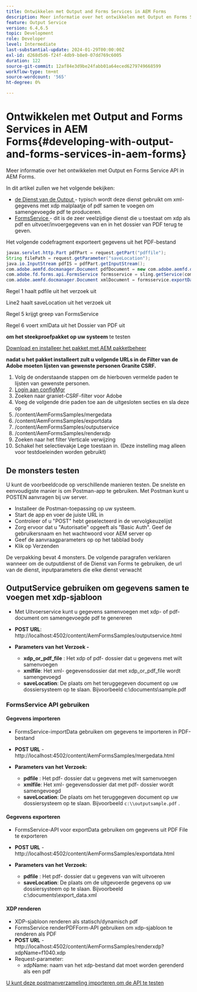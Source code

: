 ```yaml
---
title: Ontwikkelen met Output and Forms Services in AEM Forms
description: Meer informatie over het ontwikkelen met Output en Forms Service API in AEM Forms.
feature: Output Service
version: 6.4,6.5
topic: Development
role: Developer
level: Intermediate
last-substantial-update: 2024-01-29T00:00:00Z
exl-id: d268d5d6-f24f-4db9-b8e0-07dd769c6005
duration: 122
source-git-commit: 12af84e3d9be24fabb01a64eced6279749668599
workflow-type: tm+mt
source-wordcount: '565'
ht-degree: 0%

---
```


# Ontwikkelen met Output and Forms Services in AEM Forms{#developing-with-output-and-forms-services-in-aem-forms}

Meer informatie over het ontwikkelen met Output en Forms Service API in AEM Forms.

In dit artikel zullen we het volgende bekijken:

* [ de Dienst van de Output ](https://developer.adobe.com/experience-manager/reference-materials/6-5/forms/javadocs/index.html?com/adobe/fd/output/api/OutputService.html) - typisch wordt deze dienst gebruikt om xml- gegevens met xdp malplaatje of pdf samen te voegen om samengevoegde pdf te produceren.
* [ FormsService ](https://developer.adobe.com/experience-manager/reference-materials/6-5/forms/javadocs/com/adobe/fd/forms/api/FormsService.html) - dit is de zeer veelzijdige dienst die u toestaat om xdp als pdf en uitvoer/invoergegevens van en in het dossier van PDF terug te geven.


Het volgende codefragment exporteert gegevens uit het PDF-bestand

```java
javax.servlet.http.Part pdfPart = request.getPart("pdffile");
String filePath = request.getParameter("saveLocation");
java.io.InputStream pdfIS = pdfPart.getInputStream();
com.adobe.aemfd.docmanager.Document pdfDocument = new com.adobe.aemfd.docmanager.Document(pdfIS);
com.adobe.fd.forms.api.FormsService formsservice = sling.getService(com.adobe.fd.forms.api.FormsService.class);
com.adobe.aemfd.docmanager.Document xmlDocument = formsservice.exportData(pdfDocument,com.adobe.fd.forms.api.DataFormat.Auto);
```

Regel 1 haalt pdfile uit het verzoek uit

Line2 haalt saveLocation uit het verzoek uit

Regel 5 krijgt greep van FormsService

Regel 6 voert xmlData uit het Dossier van PDF uit

**om het steekproefpakket op uw systeem** te testen

[Download en installeer het pakket met AEM pakketbeheer](assets/using-output-and-form-service-api.zip)




**nadat u het pakket installeert zult u volgende URLs in de Filter van de Adobe moeten lijsten van gewenste personen Granite CSRF.**

1. Volg de onderstaande stappen om de hierboven vermelde paden te lijsten van gewenste personen.
1. [ Login aan configMgr ](http://localhost:4502/system/console/configMgr)
1. Zoeken naar graniet-CSRF-filter voor Adobe
1. Voeg de volgende drie paden toe aan de uitgesloten secties en sla deze op
1. /content/AemFormsSamples/mergedata
1. /content/AemFormsSamples/exportdata
1. /content/AemFormsSamples/outputservice
1. /content/AemFormsSamples/renderxdp
1. Zoeken naar het filter Verticale verwijzing
1. Schakel het selectievakje Lege toestaan in. (Deze instelling mag alleen voor testdoeleinden worden gebruikt)

## De monsters testen

U kunt de voorbeeldcode op verschillende manieren testen. De snelste en eenvoudigste manier is om Postman-app te gebruiken. Met Postman kunt u POSTEN aanvragen bij uw server.

* Installeer de Postman-toepassing op uw systeem.
* Start de app en voer de juiste URL in
* Controleer of u &quot;POST&quot; hebt geselecteerd in de vervolgkeuzelijst
* Zorg ervoor dat u &quot;Autorisatie&quot; opgeeft als &quot;Basic Auth&quot;. Geef de gebruikersnaam en het wachtwoord voor AEM server op
* Geef de aanvraagparameters op op het tabblad body
* Klik op Verzenden

De verpakking bevat 4 monsters. De volgende paragrafen verklaren wanneer om de outputdienst of de Dienst van Forms te gebruiken, de url van de dienst, inputparameters die elke dienst verwacht

## OutputService gebruiken om gegevens samen te voegen met xdp-sjabloon

* Met Uitvoerservice kunt u gegevens samenvoegen met xdp- of pdf-document om samengevoegde pdf te genereren
* **POST URL**: http://localhost:4502/content/AemFormsSamples/outputservice.html
* **Parameters van het Verzoek -**

   * **xdp_or_pdf_file** : Het xdp of pdf- dossier dat u gegevens met wilt samenvoegen
   * **xmlfile**: Het xml- gegevensdossier dat met xdp_or_pdf_file wordt samengevoegd
   * **saveLocation**: De plaats om het teruggegeven document op uw dossiersysteem op te slaan. Bijvoorbeeld c:\\documents\\sample.pdf

### FormsService API gebruiken

#### Gegevens importeren

* FormsService-importData gebruiken om gegevens te importeren in PDF-bestand
* **POST URL** - http://localhost:4502/content/AemFormsSamples/mergedata.html

* **Parameters van het Verzoek:**

   * **pdfile** : Het pdf- dossier dat u gegevens met wilt samenvoegen
   * **xmlfile**: Het xml- gegevensdossier dat met pdf- dossier wordt samengevoegd
   * **saveLocation**: De plaats om het teruggegeven document op uw dossiersysteem op te slaan. Bijvoorbeeld `c:\\outputsample.pdf` .

#### Gegevens exporteren

* FormsService-API voor exportData gebruiken om gegevens uit PDF File te exporteren
* **POST URL** - http://localhost:4502/content/AemFormsSamples/exportdata.html
* **Parameters van het Verzoek:**

   * **pdfile** : Het pdf- dossier dat u gegevens van wilt uitvoeren
   * **saveLocation**: De plaats om de uitgevoerde gegevens op uw dossiersysteem op te slaan. Bijvoorbeeld c:\\documents\\export_data.xml

#### XDP renderen

* XDP-sjabloon renderen als statisch/dynamisch pdf
* FormsService renderPDFForm-API gebruiken om xdp-sjabloon te renderen als PDF
* **POST URL** - http://localhost:4502/content/AemFormsSamples/renderxdp?xdpName=f1040.xdp
* Request-parameter:
   * xdpName: naam van het xdp-bestand dat moet worden gerenderd als een pdf

[U kunt deze postmanverzameling importeren om de API te testen](assets/UsingDocumentServicesInAEMForms.postman_collection.json)

